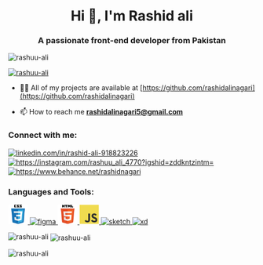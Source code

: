 
<h1 align="center">Hi 👋, I'm Rashid ali</h1>
<h3 align="center">A passionate front-end developer from Pakistan</h3>

<p align="left"> <img src="https://komarev.com/ghpvc/?username=rashuu-ali&label=Profile%20views&color=0e75b6&style=flat" alt="rashuu-ali" /> </p>

<p align="left"> <a href="https://github.com/ryo-ma/github-profile-trophy"><img src="https://github-profile-trophy.vercel.app/?username=rashuu-ali" alt="rashuu-ali" /></a> </p>

- 👨‍💻 All of my projects are available at [https://github.com/rashidalinagari](https://github.com/rashidalinagari)

- 📫 How to reach me **rashidalinagari5@gmail.com**

<h3 align="left">Connect with me:</h3>
<p align="left">
<a href="https://linkedin.com/in/linkedin.com/in/rashid-ali-918823226" target="blank"><img align="center" src="https://raw.githubusercontent.com/rahuldkjain/github-profile-readme-generator/master/src/images/icons/Social/linked-in-alt.svg" alt="linkedin.com/in/rashid-ali-918823226" height="30" width="40" /></a>
<a href="https://instagram.com/https://instagram.com/rashuu_ali_4770?igshid=zddkntzintm=" target="blank"><img align="center" src="https://raw.githubusercontent.com/rahuldkjain/github-profile-readme-generator/master/src/images/icons/Social/instagram.svg" alt="https://instagram.com/rashuu_ali_4770?igshid=zddkntzintm=" height="30" width="40" /></a>
<a href="https://www.behance.net/https://www.behance.net/rashidnagari" target="blank"><img align="center" src="https://raw.githubusercontent.com/rahuldkjain/github-profile-readme-generator/master/src/images/icons/Social/behance.svg" alt="https://www.behance.net/rashidnagari" height="30" width="40" /></a>
</p>

<h3 align="left">Languages and Tools:</h3>
<p align="left"> <a href="https://www.w3schools.com/css/" target="_blank" rel="noreferrer"> <img src="https://raw.githubusercontent.com/devicons/devicon/master/icons/css3/css3-original-wordmark.svg" alt="css3" width="40" height="40"/> </a> <a href="https://www.figma.com/" target="_blank" rel="noreferrer"> <img src="https://www.vectorlogo.zone/logos/figma/figma-icon.svg" alt="figma" width="40" height="40"/> </a> <a href="https://www.w3.org/html/" target="_blank" rel="noreferrer"> <img src="https://raw.githubusercontent.com/devicons/devicon/master/icons/html5/html5-original-wordmark.svg" alt="html5" width="40" height="40"/> </a> <a href="https://developer.mozilla.org/en-US/docs/Web/JavaScript" target="_blank" rel="noreferrer"> <img src="https://raw.githubusercontent.com/devicons/devicon/master/icons/javascript/javascript-original.svg" alt="javascript" width="40" height="40"/> </a> <a href="https://www.sketch.com/" target="_blank" rel="noreferrer"> <img src="https://www.vectorlogo.zone/logos/sketchapp/sketchapp-icon.svg" alt="sketch" width="40" height="40"/> </a> <a href="https://www.adobe.com/products/xd.html" target="_blank" rel="noreferrer"> <img src="https://cdn.worldvectorlogo.com/logos/adobe-xd.svg" alt="xd" width="40" height="40"/> </a> </p>

<p><img align="left" src="https://github-readme-stats.vercel.app/api/top-langs?username=rashuu-ali&show_icons=true&locale=en&layout=compact" alt="rashuu-ali" /></p>

<p>&nbsp;<img align="center" src="https://github-readme-stats.vercel.app/api?username=rashuu-ali&show_icons=true&locale=en" alt="rashuu-ali" /></p>

<p><img align="center" src="https://github-readme-streak-stats.herokuapp.com/?user=rashuu-ali&" alt="rashuu-ali" /></p>
